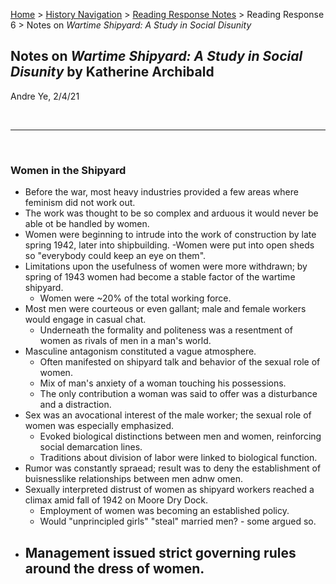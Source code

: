 [Home](https://andre-ye.github.io) > [History Navigation](https://andre-ye.github.io/history/history_navigation) > [Reading Response Notes](https://andre-ye.github.io/history/history_navigation#weekly-reading-responses) > Reading Response 6 > Notes on *Wartime Shipyard: A Study in Social Disunity*

## Notes on *Wartime Shipyard: A Study in Social Disunity* by Katherine Archibald
Andre Ye, 2/4/21

<br>

---

<br>

### Women in the Shipyard
- Before the war, most heavy industries provided a few areas where feminism did not work out.
- The work was thought to be so complex and arduous it would never be able ot be handled by women.
- Women were beginning to intrude into the work of construction by late spring 1942, later into shipbuilding.
-Women were put into open sheds so "everybody could keep an eye on them".
- Limitations upon the usefulness of women were more withdrawn; by spring of 1943 women had become a stable factor of the wartime shipyard.
  - Women were ~20% of the total working force.
- Most men were courteous or even gallant; male and female workers would engage in casual chat.
  - Underneath the formality and politeness was a resentment of women as rivals of men in a man's world.
- Masculine antagonism constituted a vague atmosphere.
  - Often manifested on shipyard talk and behavior of the sexual role of women.
  - Mix of man's anxiety of a woman touching his possessions.
  - The only contribution a woman was said to offer was a disturbance and a distraction.
- Sex was an avocational interest of the male worker; the sexual role of women was especially emphasized.
  - Evoked biological distinctions between men and women, reinforcing social demarcation lines.
  - Traditions about division of labor were linked to biological function.
- Rumor was constantly spraead; result was to deny the establishment of buisnesslike relationships between men adnw omen.
- Sexually interpreted distrust of women as shipyard workers reached a climax amid fall of 1942 on Moore Dry Dock.
  - Employment of women was becoming an established policy.
  - Would "unprincipled girls" "steal" married men? - some argued so.
- Management issued strict governing rules around the dress of women.
  - 








































